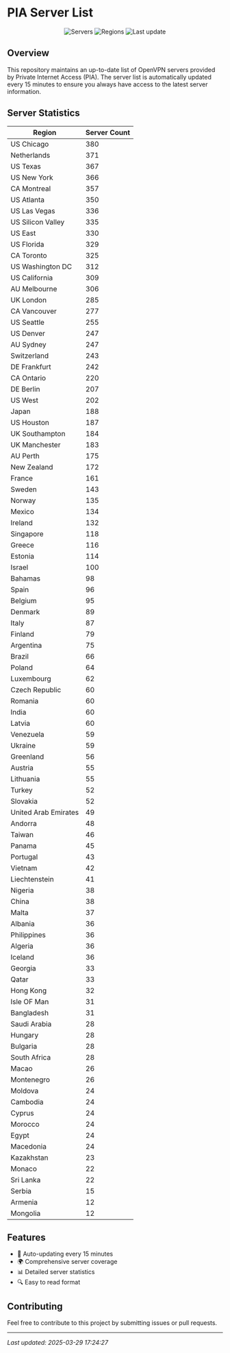 # PIA Server List

<div align="center">

![Servers](https://img.shields.io/badge/servers-12,024-blue)
![Regions](https://img.shields.io/badge/regions-97-blue)
![Last update](https://img.shields.io/badge/Last_Updated-March_29_2025_12:24_EST-blue)

</div>

## Overview
This repository maintains an up-to-date list of OpenVPN servers provided by Private Internet Access (PIA). The server list is automatically updated every 15 minutes to ensure you always have access to the latest server information.

## Server Statistics
| Region | Server Count |
|--------|--------------|
| US Chicago                     | 380          |
| Netherlands                    | 371          |
| US Texas                       | 367          |
| US New York                    | 366          |
| CA Montreal                    | 357          |
| US Atlanta                     | 350          |
| US Las Vegas                   | 336          |
| US Silicon Valley              | 335          |
| US East                        | 330          |
| US Florida                     | 329          |
| CA Toronto                     | 325          |
| US Washington DC               | 312          |
| US California                  | 309          |
| AU Melbourne                   | 306          |
| UK London                      | 285          |
| CA Vancouver                   | 277          |
| US Seattle                     | 255          |
| US Denver                      | 247          |
| AU Sydney                      | 247          |
| Switzerland                    | 243          |
| DE Frankfurt                   | 242          |
| CA Ontario                     | 220          |
| DE Berlin                      | 207          |
| US West                        | 202          |
| Japan                          | 188          |
| US Houston                     | 187          |
| UK Southampton                 | 184          |
| UK Manchester                  | 183          |
| AU Perth                       | 175          |
| New Zealand                    | 172          |
| France                         | 161          |
| Sweden                         | 143          |
| Norway                         | 135          |
| Mexico                         | 134          |
| Ireland                        | 132          |
| Singapore                      | 118          |
| Greece                         | 116          |
| Estonia                        | 114          |
| Israel                         | 100          |
| Bahamas                        | 98           |
| Spain                          | 96           |
| Belgium                        | 95           |
| Denmark                        | 89           |
| Italy                          | 87           |
| Finland                        | 79           |
| Argentina                      | 75           |
| Brazil                         | 66           |
| Poland                         | 64           |
| Luxembourg                     | 62           |
| Czech Republic                 | 60           |
| Romania                        | 60           |
| India                          | 60           |
| Latvia                         | 60           |
| Venezuela                      | 59           |
| Ukraine                        | 59           |
| Greenland                      | 56           |
| Austria                        | 55           |
| Lithuania                      | 55           |
| Turkey                         | 52           |
| Slovakia                       | 52           |
| United Arab Emirates           | 49           |
| Andorra                        | 48           |
| Taiwan                         | 46           |
| Panama                         | 45           |
| Portugal                       | 43           |
| Vietnam                        | 42           |
| Liechtenstein                  | 41           |
| Nigeria                        | 38           |
| China                          | 38           |
| Malta                          | 37           |
| Albania                        | 36           |
| Philippines                    | 36           |
| Algeria                        | 36           |
| Iceland                        | 36           |
| Georgia                        | 33           |
| Qatar                          | 33           |
| Hong Kong                      | 32           |
| Isle OF Man                    | 31           |
| Bangladesh                     | 31           |
| Saudi Arabia                   | 28           |
| Hungary                        | 28           |
| Bulgaria                       | 28           |
| South Africa                   | 28           |
| Macao                          | 26           |
| Montenegro                     | 26           |
| Moldova                        | 24           |
| Cambodia                       | 24           |
| Cyprus                         | 24           |
| Morocco                        | 24           |
| Egypt                          | 24           |
| Macedonia                      | 24           |
| Kazakhstan                     | 23           |
| Monaco                         | 22           |
| Sri Lanka                      | 22           |
| Serbia                         | 15           |
| Armenia                        | 12           |
| Mongolia                       | 12           |

## Features
- 🔄 Auto-updating every 15 minutes
- 🌍 Comprehensive server coverage
- 📊 Detailed server statistics
- 🔍 Easy to read format

## Contributing
Feel free to contribute to this project by submitting issues or pull requests.

---
*Last updated: 2025-03-29 17:24:27*